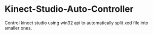 Kinect-Studio-Auto-Controller
=============================
Control kinect studio using win32 api to automatically split xed file into smaller ones.
